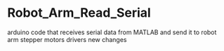 # Robot_Arm_Read_Serial
arduino code that receives serial data from MATLAB and send it to robot arm stepper motors drivers
new changes
